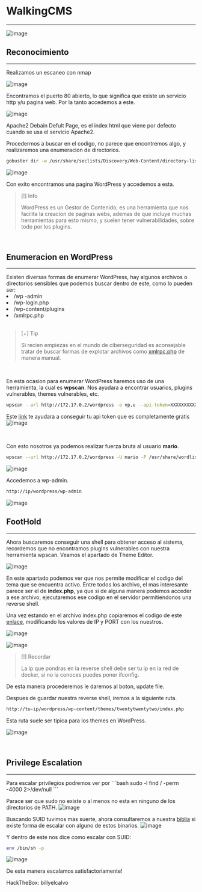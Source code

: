 <h1>WalkingCMS</h1>
<hr>

![image](https://github.com/user-attachments/assets/5cc1132d-f3cf-4faf-a761-11e365515ce4)

<h2>Reconocimiento</h2>
<hr>
Realizamos un escaneo con nmap

<br>

![image](https://github.com/user-attachments/assets/594a29cc-1674-47fe-ab74-c0edabe559e1)

Encontramos el puerto 80 abierto, lo que significa que existe un servicio http y/u pagina web.
Por la tanto accedemos a este.

![image](https://github.com/user-attachments/assets/65e56ea0-f959-423b-8759-aab8fbcfb42e)

Apache2 Debain Defult Page, es el index html que viene por defecto cuando se usa el servicio Apache2.

Procedermos a buscar en el codigo, no parece que encontremos algo, y realizaremos una enumeracion de directorios.
```bash
gobuster dir -w /usr/share/seclists/Discovery/Web-Content/directory-list-2.3-medium.txt -u http://172.17.0.2/ -t 100 -x php,html,git,js
```

![image](https://github.com/user-attachments/assets/153142ab-a095-445a-927e-d9727a209f4c)

Con exito encontramos una pagina WordPress y accedemos a esta.

>[!] Info
>
>WordPress es un Gestor de Contenido, es una herramienta que nos facilita la creacion de paginas webs, ademas de que incluye muchas herramientas para esto mismo, y suelen tener vulnerabilidades, sobre todo por los plugins.

<br>
<h2>Enumeracion en WordPress</h2>
<hr> 
Existen diversas formas de enumerar WordPress, hay algunos archivos o directorios sensibles que podemos buscar dentro de este, como lo pueden ser:
<li>/wp -admin</li>
<li>/wp-login.php</li>
<li>/wp-content/plugins</li>
<li>/xmlrpc.php</li>
<br>

>[+] Tip
>
>Si recien empiezas en el mundo de ciberseguridad es aconsejable tratar de buscar formas de explotar archivos como <a href="https://nitesculucian.github.io/2019/07/02/exploiting-the-xmlrpc-php-on-all-wordpress-versions/" target="_blank">xmlrpc.php</a> de manera manual.

<br>

En esta ocasion para enumerar WordPress haremos uso de una herramienta, la cual es <b>wpscan</b>.
Nos ayudara a encontrar usuarios, plugins vulnerables, themes vulnerables, etc.

```bash
wpscan --url http://172.17.0.2/wordpress -e vp,u --api-token=XXXXXXXXXXXXXXXXXXXXXXXX
```
Este <a href="https://www.malcare.com/blog/how-to-use-wpscan/">link</a> te ayudara a conseguir tu api token que es completamente gratis
![image](https://github.com/user-attachments/assets/927a0fc2-e15b-4daa-b882-384907bf19a4)

<br>

Con esto nosotros ya podemos realizar fuerza bruta al usuario <b>mario</b>.
```bash
wpscan --url http://172.17.0.2/wordpress -U mario -P /usr/share/wordlists/rockyou.txt --api-token=XXXXXXXXXXXXXXXXXXXXXXXX
```
![image](https://github.com/user-attachments/assets/9fcf560f-5906-43fa-8d4b-783972cb3be7)

Accedemos a wp-admin.
```bash
http://ip/wordpress/wp-admin
```
![image](https://github.com/user-attachments/assets/310c1773-ce90-48a1-913d-4fa6a1c9d0ee)

<h2>FootHold</h2>
<hr>

Ahora buscaremos conseguir una shell para obtener acceso al sistema, recordemos que no encontramos plugins vulnerables con nuestra herramienta wpscan.
Veamos el apartado de Theme Editor.

![image](https://github.com/user-attachments/assets/38fa937f-1136-41d5-9e20-2d485f206167)

En este apartado podemos ver que nos permite modificar el codigo del tema que se encuentra activo.
Entre todos los archivo, el mas interesante parece ser el de <b>index.php</b>, ya que si de alguna manera podemos acceder a ese archivo, ejecutaremos ese codigo en el servidor permitiendonos una reverse shell.

Una vez estando en el archivo index.php copiaremos el codigo de este <a href="https://github.com/pentestmonkey/php-reverse-shell/blob/master/php-reverse-shell.php">enlace</a>, modificando los valores de IP y PORT con los nuestros.

![image](https://github.com/user-attachments/assets/ccbc9167-d462-4529-866f-c9d5dafa76ac)

![image](https://github.com/user-attachments/assets/65b26f64-98c8-4a6a-9f69-ea3d219c4ae2)

>[!] Recordar
>
>La ip que pondras en la reverse shell debe ser tu ip en la red de docker, si no la conoces puedes poner ifconfig.

De esta manera procederemos le daremos al boton, update file.

Despues de guardar nuestra reverse shell, iremos a la siguiente ruta.

```bash
http://tu-ip/wordpress/wp-content/themes/twentytwentytwo/index.php
```
Esta ruta suele ser tipica para los themes en WordPress.

![image](https://github.com/user-attachments/assets/d3ca9d94-65ff-45bc-a2a6-1f7c04bbb793)

<br>

<h2>Privilege Escalation</h2>
<hr>
Para escalar privilegios podremos ver por
```bash
sudo -l 
find / -perm -4000 2>/dev/null
```

Parace ser que sudo no existe o al menos no esta en ninguno de los directorios de PATH.
![image](https://github.com/user-attachments/assets/502c22ed-01c4-476e-adcf-d0c2022c8c38)

Buscando SUID tuvimos mas suerte, ahora consultaremos a nuestra <a href="https://gtfobins.github.io/">biblia</a> si existe forma de escalar con alguno de estos binarios.
![image](https://github.com/user-attachments/assets/67d1eab3-0157-4a95-a71b-c4f2b0ddb0df)

Y dentro de este nos dice como escalar con SUID:
```bash
env /bin/sh -p
```

![image](https://github.com/user-attachments/assets/f819ebaf-e78f-4eb0-95a0-ad4e9d82e78d)

De esta manera escalamos satisfactoriamente!

HackTheBox: billyelcalvo
